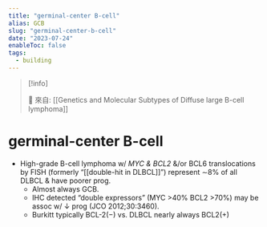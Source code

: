 ```yaml
---
title: "germinal-center B-cell"
alias: GCB
slug: "germinal-center-b-cell"
date: "2023-07-24"
enableToc: false
tags:
  - building
---
```


> [!info]
>
> 🌱 來自: [[Genetics and Molecular Subtypes of Diffuse large B-cell lymphoma]]

# germinal-center B-cell

- High-grade B-cell lymphoma w/ _MYC & BCL2_ &/or BCL6 translocations by FISH (formerly “[[double-hit in DLBCL]]”) represent ∼8% of all DLBCL & have poorer prog.
  - Almost always GCB.
  - IHC detected “double expressors” (MYC >40% BCL2 >70%) may be assoc w/ ↓ prog (JCO 2012;30:3460).
  - Burkitt typically BCL-2(−) vs. DLBCL nearly always BCL2(+)
